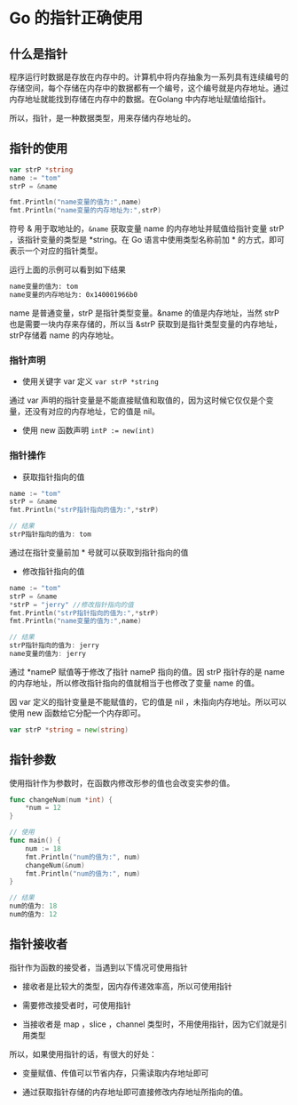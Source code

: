 # Go 的指针正确使用

## 什么是指针

程序运行时数据是存放在内存中的。计算机中将内存抽象为一系列具有连续编号的存储空间，每个存储在内存中的数据都有一个编号，这个编号就是内存地址。通过内存地址就能找到存储在内存中的数据。在Golang 中内存地址赋值给指针。

所以，指针，是一种数据类型，用来存储内存地址的。

## 指针的使用

```go
var strP *string
name := "tom"
strP = &name

fmt.Println("name变量的值为:",name)
fmt.Println("name变量的内存地址为:",strP)
```

符号 & 用于取地址的，`&name` 获取变量 name 的内存地址并赋值给指针变量 strP ，该指针变量的类型是 *string。在 Go 语言中使用类型名称前加 * 的方式，即可表示一个对应的指针类型。

运行上面的示例可以看到如下结果

```bash
name变量的值为: tom
name变量的内存地址为: 0x140001966b0
```

name 是普通变量，strP 是指针类型变量。&name 的值是内存地址，当然 strP 也是需要一块内存来存储的，所以当 &strP 获取到是指针类型变量的内存地址，strP存储着 name 的内存地址。

### 指针声明

- 使用关键字 var 定义 `var strP *string`

通过 var 声明的指针变量是不能直接赋值和取值的，因为这时候它仅仅是个变量，还没有对应的内存地址，它的值是 nil。

- 使用 new 函数声明 `intP := new(int)`

### 指针操作

- 获取指针指向的值

```go
name := "tom"
strP = &name
fmt.Println("strP指针指向的值为:",*strP)

// 结果
strP指针指向的值为: tom
```

通过在指针变量前加 * 号就可以获取到指针指向的值

- 修改指针指向的值

```go
name := "tom"
strP = &name
*strP = "jerry" //修改指针指向的值
fmt.Println("strP指针指向的值为:",*strP)
fmt.Println("name变量的值为:",name)

// 结果
strP指针指向的值为: jerry
name变量的值为: jerry
```

通过 *nameP 赋值等于修改了指针 nameP 指向的值。因 strP 指针存的是 name 的内存地址，所以修改指针指向的值就相当于也修改了变量 name 的值。

因 var 定义的指针变量是不能赋值的，它的值是 nil ，未指向内存地址。所以可以使用 new 函数给它分配一个内存即可。

```go
var strP *string = new(string)
```

## 指针参数

使用指针作为参数时，在函数内修改形参的值也会改变实参的值。

```go
func changeNum(num *int) {
	*num = 12
}

// 使用
func main() {
	num := 18
	fmt.Println("num的值为:", num)
	changeNum(&num)
	fmt.Println("num的值为:", num)
}

// 结果
num的值为: 18
num的值为: 12
```

## 指针接收者

指针作为函数的接受者，当遇到以下情况可使用指针

- 接收者是比较大的类型，因内存传递效率高，所以可使用指针

- 需要修改接受者时，可使用指针

- 当接收者是 map ，slice ，channel 类型时，不用使用指针，因为它们就是引用类型

所以，如果使用指针的话，有很大的好处：

- 变量赋值、传值可以节省内存，只需读取内存地址即可

- 通过获取指针存储的内存地址即可直接修改内存地址所指向的值。









